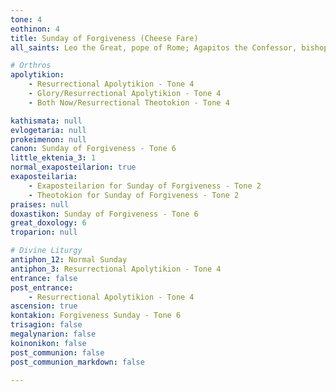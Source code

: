 ```yaml
---
tone: 4
eothinon: 4
title: Sunday of Forgiveness (Cheese Fare)
all_saints: Leo the Great, pope of Rome; Agapitos the Confessor, bishop of Synnada in Phrygia; Venerable Colman, bishop of Lindisfarne

# Orthros
apolytikion:
    - Resurrectional Apolytikion - Tone 4
    - Glory/Resurrectional Apolytikion - Tone 4
    - Both Now/Resurrectional Theotokion - Tone 4

kathismata: null
evlogetaria: null
prokeimenon: null
canon: Sunday of Forgiveness - Tone 6
little_ektenia_3: 1
normal_exaposteilarion: true
exaposteilaria:
    - Exaposteilarion for Sunday of Forgiveness - Tone 2
    - Theotokion for Sunday of Forgiveness - Tone 2
praises: null
doxastikon: Sunday of Forgiveness - Tone 6
great_doxology: 6
troparion: null

# Divine Liturgy
antiphon_12: Normal Sunday
antiphon_3: Resurrectional Apolytikion - Tone 4
entrance: false
post_entrance:
    - Resurrectional Apolytikion - Tone 4
ascension: true
kontakion: Forgiveness Sunday - Tone 6
trisagion: false
megalynarion: false
koinonikon: false
post_communion: false
post_communion_markdown: false

---
```


